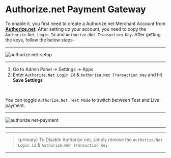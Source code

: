 # Authorize.net Payment Gateway

To enable it, you first need to create a Authorize.net Merchant Account from **[Authorize.net](https://www.authorize.net/)**. After setting up your account, you need to copy the `Authorize.Net Login Id` and `Authorize.Net Transaction Key`. After getting the keys, follow the below steps-

---

![authorize.net-setup](https://eventmie-pro-docs.classiebit.com//images/fullyloaded/authorize.net-setup.png "authorize.net-setup")

---


1. Go to Admin Panel -> Settings -> Apps
2. Enter `Authorize.Net Login Id` & `Authorize.Net Transaction Key` and hit **Save Settings**

<br>

You can toggle `Authorize.Net Test Mode` to switch between Test and Live payment.


---

![authorize.net-payment](https://eventmie-pro-docs.classiebit.com//images/fullyloaded/authorize.net-payment.png "authorize.net-payment")

---


---

>{primary} To Disable Authorize.net, simply remove the `Authorize.Net Login Id` & `Authorize.Net Transaction Key`.

---